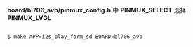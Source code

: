 **board/bl706_avb/pinmux_config.h** 中 **PINMUX_SELECT** 选择 **PINMUX_LVGL**

```bash

$ make APP=i2s_play_form_sd BOARD=bl706_avb

```